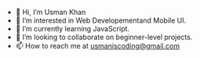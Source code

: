 - 👋 Hi, I’m Usman Khan
- 👀 I’m interested in Web Developementand Mobile UI.
- 🌱 I’m currently learning JavaScript.
- 💞️ I’m looking to collaborate on beginner-level projects.
- 📫 How to reach me at usmaniscoding@gmail.com

<!---
usmankh07/usmankh07 is a ✨ special ✨ repository because its `README.md` (this file) appears on your GitHub profile.
You can click the Preview link to take a look at your changes.
--->
